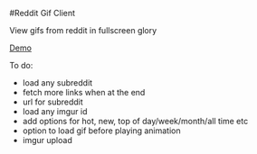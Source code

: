 #Reddit Gif Client

View gifs from reddit in fullscreen glory

[Demo](http://patmood.github.io/reddit_gifs/)


To do:
* load any subreddit
* fetch more links when at the end
* url for subreddit
* load any imgur id
* add options for hot, new, top of day/week/month/all time etc
* option to load gif before playing animation
* imgur upload
